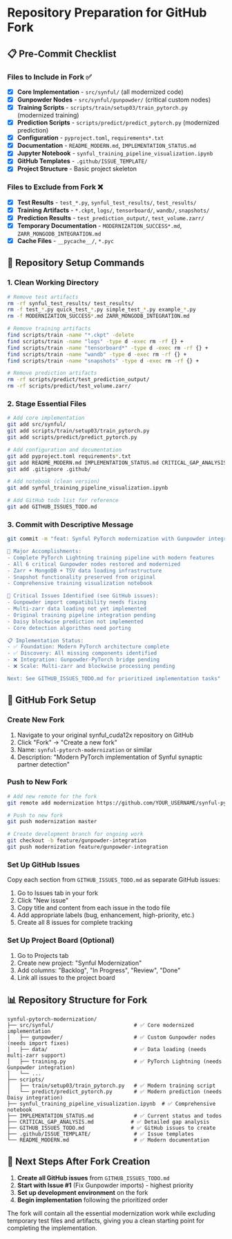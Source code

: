 # Repository Preparation for GitHub Fork

## 📋 Pre-Commit Checklist

### Files to Include in Fork ✅
- [x] **Core Implementation** - `src/synful/` (all modernized code)
- [x] **Gunpowder Nodes** - `src/synful/gunpowder/` (critical custom nodes)
- [x] **Training Scripts** - `scripts/train/setup03/train_pytorch.py` (modernized training)
- [x] **Prediction Scripts** - `scripts/predict/predict_pytorch.py` (modernized prediction)
- [x] **Configuration** - `pyproject.toml`, `requirements*.txt`
- [x] **Documentation** - `README_MODERN.md`, `IMPLEMENTATION_STATUS.md`
- [x] **Jupyter Notebook** - `synful_training_pipeline_visualization.ipynb`
- [x] **GitHub Templates** - `.github/ISSUE_TEMPLATE/`
- [x] **Project Structure** - Basic project skeleton

### Files to Exclude from Fork ❌
- [x] **Test Results** - `test_*.py`, `synful_test_results/`, `test_results/`
- [x] **Training Artifacts** - `*.ckpt`, `logs/`, `tensorboard/`, `wandb/`, `snapshots/`
- [x] **Prediction Results** - `test_prediction_output/`, `test_volume.zarr/`
- [x] **Temporary Documentation** - `MODERNIZATION_SUCCESS*.md`, `ZARR_MONGODB_INTEGRATION.md`
- [x] **Cache Files** - `__pycache__/`, `*.pyc`

## 🚀 Repository Setup Commands

### 1. Clean Working Directory
```bash
# Remove test artifacts
rm -rf synful_test_results/ test_results/ 
rm -f test_*.py quick_test_*.py simple_test_*.py example_*.py
rm -f MODERNIZATION_SUCCESS*.md ZARR_MONGODB_INTEGRATION.md

# Remove training artifacts  
find scripts/train -name "*.ckpt" -delete
find scripts/train -name "logs" -type d -exec rm -rf {} +
find scripts/train -name "tensorboard*" -type d -exec rm -rf {} +
find scripts/train -name "wandb" -type d -exec rm -rf {} +
find scripts/train -name "snapshots" -type d -exec rm -rf {} +

# Remove prediction artifacts
rm -rf scripts/predict/test_prediction_output/
rm -rf scripts/predict/test_volume.zarr/
```

### 2. Stage Essential Files
```bash
# Add core implementation
git add src/synful/
git add scripts/train/setup03/train_pytorch.py
git add scripts/predict/predict_pytorch.py

# Add configuration and documentation
git add pyproject.toml requirements*.txt
git add README_MODERN.md IMPLEMENTATION_STATUS.md CRITICAL_GAP_ANALYSIS.md
git add .gitignore .github/

# Add notebook (clean version)
git add synful_training_pipeline_visualization.ipynb

# Add GitHub todo list for reference
git add GITHUB_ISSUES_TODO.md
```

### 3. Commit with Descriptive Message
```bash
git commit -m "feat: Synful PyTorch modernization with Gunpowder integration

🎯 Major Accomplishments:
- Complete PyTorch Lightning training pipeline with modern features
- All 6 critical Gunpowder nodes restored and modernized
- Zarr + MongoDB + TSV data loading infrastructure
- Snapshot functionality preserved from original
- Comprehensive training visualization notebook

🚨 Critical Issues Identified (see GitHub issues):
- Gunpowder import compatibility needs fixing
- Multi-zarr data loading not yet implemented  
- Original training pipeline integration pending
- Daisy blockwise prediction not implemented
- Core detection algorithms need porting

📋 Implementation Status:
- ✅ Foundation: Modern PyTorch architecture complete
- ✅ Discovery: All missing components identified
- ❌ Integration: Gunpowder-PyTorch bridge pending
- ❌ Scale: Multi-zarr and blockwise processing pending

Next: See GITHUB_ISSUES_TODO.md for prioritized implementation tasks"
```

## 🔄 GitHub Fork Setup

### Create New Fork
1. Navigate to your original synful_cuda12x repository on GitHub
2. Click "Fork" → "Create a new fork"
3. Name: `synful-pytorch-modernization` or similar
4. Description: "Modern PyTorch implementation of Synful synaptic partner detection"

### Push to New Fork
```bash
# Add new remote for the fork
git remote add modernization https://github.com/YOUR_USERNAME/synful-pytorch-modernization.git

# Push to new fork
git push modernization master

# Create development branch for ongoing work
git checkout -b feature/gunpowder-integration
git push modernization feature/gunpowder-integration
```

### Set Up GitHub Issues
Copy each section from `GITHUB_ISSUES_TODO.md` as separate GitHub issues:
1. Go to Issues tab in your fork
2. Click "New issue"  
3. Copy title and content from each issue in the todo file
4. Add appropriate labels (bug, enhancement, high-priority, etc.)
5. Create all 8 issues for complete tracking

### Set Up Project Board (Optional)
1. Go to Projects tab
2. Create new project: "Synful Modernization"
3. Add columns: "Backlog", "In Progress", "Review", "Done"  
4. Link all issues to the project board

## 📊 Repository Structure for Fork

```
synful-pytorch-modernization/
├── src/synful/                          # ✅ Core modernized implementation
│   ├── gunpowder/                       # ✅ Custom Gunpowder nodes (needs import fixes)
│   ├── data/                            # ✅ Data loading (needs multi-zarr support)
│   ├── training.py                      # ✅ PyTorch Lightning (needs Gunpowder integration)
│   └── ...
├── scripts/
│   ├── train/setup03/train_pytorch.py   # ✅ Modern training script
│   └── predict/predict_pytorch.py       # ✅ Modern prediction (needs Daisy integration)
├── synful_training_pipeline_visualization.ipynb  # ✅ Comprehensive notebook
├── IMPLEMENTATION_STATUS.md             # ✅ Current status and todos
├── CRITICAL_GAP_ANALYSIS.md            # ✅ Detailed gap analysis
├── GITHUB_ISSUES_TODO.md               # ✅ GitHub issues to create
├── .github/ISSUE_TEMPLATE/              # ✅ Issue templates
└── README_MODERN.md                     # ✅ Modern documentation
```

## 🎯 Next Steps After Fork Creation

1. **Create all GitHub issues** from `GITHUB_ISSUES_TODO.md`
2. **Start with Issue #1** (Fix Gunpowder imports) - highest priority
3. **Set up development environment** on the fork
4. **Begin implementation** following the prioritized order

The fork will contain all the essential modernization work while excluding temporary test files and artifacts, giving you a clean starting point for completing the implementation.